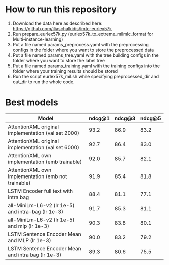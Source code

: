 # How to run this repository

1. Download the data here as described here: https://github.com/iliaschalkidis/lmtc-eurlex57k
2. Run prepare_eurlex57k.py (eurlex57k_to_extreme_milmlc_format for Multi-instance-learning)
3. Put a file named params_preprocess.yaml with the preprocessing configs in the folder where you want to store the preprocessed data
4. Put a file named params_tree.yaml with the tree building configs in the folder where you want to store the label tree
5. Put a file named params_training.yaml with the training configs into the folder where your training results should be stored
6. Run the script eurlex57k_mil.sh while specifying preprocessed_dir and out_dir to run the whole code.


# Best models


|Model|ndcg@1|ndcg@3|ndcg@5|
|---|---|---|---|
|AttentionXML original implementation (val set 2000)|93.2|86.9|83.2|
|AttentionXML original implementation (val set 6000)|92.7|86.4|83.0|
|AttentionXML own implementation (emb trainable) |92.0|85.7|82.1|
|AttentionXML own implementation (emb not trainable) |91.9|85.4|81.8|
|LSTM Encoder full text with intra bag|88.4|81.1|77.1|
|all-MiniLm-L6-v2 (lr 1e-5) and intra-bag (lr 1e-3)|91.7|85.3|81.1|
|all-MiniLm-L6-v2 (lr 1e-5) and mlp (lr 1e-3)|90.3|83.8|80.1|
|LSTM Sentence Encoder Mean and MLP (lr 1e-3)|90.0|83.2|79.2|
|LSTM Sentence Encoder Mean and intra bag (lr 1e-3)|89.3|80.6|75.5|
